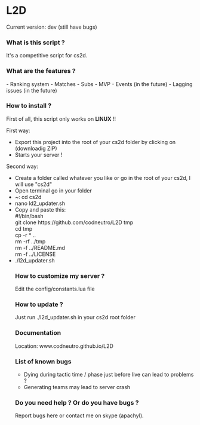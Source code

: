 # L2D

Current version: dev (still have bugs)

<h3>What is this script ?</h3>
It's a competitive script for cs2d.

<h3>What are the features ?</h3>
- Ranking system
- Matches
- Subs
- MVP
- Events (in the future)
- Lagging issues (in the future)

<h3>How to install ?</h3>
First of all, this script only works on <strong>LINUX</strong> !!<br>

First way:
<ul>
<li>Export this project into the root of your cs2d folder by clicking on (downloadig ZIP)</li>
<li>Starts your server !</li>
</ul>

Second way:
<ul>
<li>Create a folder called whatever you like or go in the root of your cs2d, I will use "cs2d"<br></li>
<li>Open terminal go in your folder</li>
<li>~: cd cs2d<br></li>
<li>nano ld2_updater.sh</li>
<li>Copy and paste this:<br></li>
 #!/bin/bash <br>
git clone https://github.com/codneutro/L2D tmp <br>
cd tmp <br>
cp -r * ..<br>
rm -rf ../tmp<br>
rm -f ../README.md<br>
rm -f ../LICENSE<br>
<li>./l2d_updater.sh<br></li>

<h3>How to customize my server ?</h3>
Edit the config/constants.lua file

<h3>How to update ?</h3>
Just run ./l2d_updater.sh in your cs2d root folder

<h3>Documentation</h3>
Location: www.codneutro.github.io/L2D

<h3>List of known bugs</h3>
<ul>
<li>Dying during tactic time / phase just before live can lead to problems ?</li>
<li>Generating teams may lead to server crash</li>
</ul>

<h3>Do you need help ? Or do you have bugs ?</h3>
Report bugs here or contact me on skype (apachyl).
